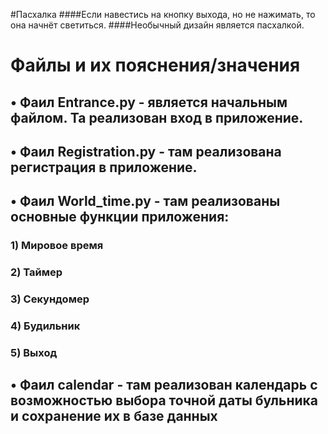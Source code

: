 #Пасхалка
####Если навестись на кнопку выхода, но не нажимать, то она начнёт светиться.
####Необычный дизайн является пасхалкой.
# Файлы и их пояснения/значения
## • Фаил Entrance.py - является начальным файлом. Та реализован вход в приложение.

## • Фаил Registration.py - там реализована регистрация в приложение.

## • Фаил World_time.py - там реализованы основные функции приложения: 
### 1) Мировое время
### 2) Таймер
### 3) Секундомер
### 4) Будильник
### 5) Выход

## • Фаил calendar - там реализован календарь с возможностью выбора точной даты бульника и сохранение их в базе данных